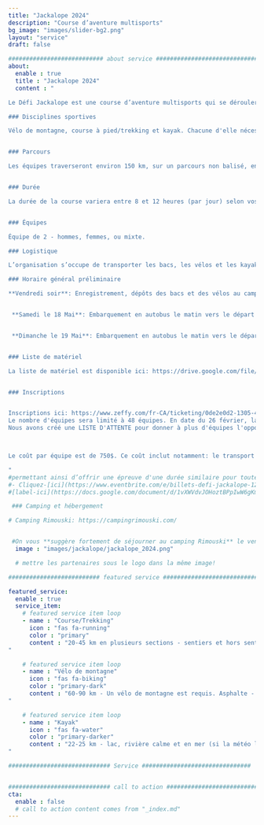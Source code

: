 ```yaml
---
title: "Jackalope 2024"
description: "Course d’aventure multisports"
bg_image: "images/slider-bg2.png"
layout: "service"
draft: false

########################### about service #############################
about:
  enable : true
  title : "Jackalope 2024"
  content : "

Le Défi Jackalope est une course d’aventure multisports qui se déroulera sur 2 jours (par étapes) le 18 et 19 Mai 2024 dans les environs de Rimouski (QC). Cet événement souhaite offrir une aventure sportive et humaine mémorable aux équipes, tout en leur faisant découvrir la beauté et les attraits du Bas-Saint-Laurent. Cette course s'insère dans la série mondiale des courses d'aventure: https://www.arworldseries.com/races/jackalope-canada.

### Disciplines sportives

Vélo de montagne, course à pied/trekking et kayak. Chacune d'elle nécessite de la navigation à la carte et à la boussole. Les distances indiquées ci-bas sont susceptibles de varier légèrement du parcours final. Cette course est une épreuve d'endurance exigeante. Bien qu'elle n'est pas réservée aux athlètes, vous devez avoir une expérience dans toutes les disciplines touchées par la course.


### Parcours

Les équipes traverseront environ 150 km, sur un parcours non balisé, en s’orientant avec cartes et boussole. Le parcours est conçu pour mettre au défi les équipes expérimentées, tout en offrant aux nouvelles équipes l'occasion de vivre un format de course plus long. Ainsi, plusieurs points de contrôle seront optionnels afin que chaque équipe puisse choisir un niveau de difficulté correspondant à ses objectifs. Nous nous attendons à ce qu’une minorité des équipes récolte l’ensemble des points de contrôle. Le parcours demeurera secret jusqu’à la journée avant la course.


### Durée

La durée de la course variera entre 8 et 12 heures (par jour) selon vos choix de routes, vos choix de points de contrôle et votre vitesse. Il y aura des barrières horaires à différentes étapes du parcours.


### Équipes

Équipe de 2 - hommes, femmes, ou mixte.

### Logistique

L’organisation s’occupe de transporter les bacs, les vélos et les kayaks si requis. Il n’y aura pas de ravitaillement sur le parcours, mais les équipes auront accès à des bacs lors de certaines transitions entre les épreuves. Le kayak est fournit avec votre inscription et le modèle sera le suivant: https://www.rtmkayaks.com/optimo-evo-confort/

### Horaire général préliminaire

**Vendredi soir**: Enregistrement, dépôts des bacs et des vélos au camping Rimouski.


 **Samedi le 18 Mai**: Embarquement en autobus le matin vers le départ (le lieu vous sera communiqué lors de l'enregistrement). Vous terminerez la course à votre voiture. Gestion de vos bacs et vélos au camping de Rimouski.


 **Dimanche le 19 Mai**: Embarquement en autobus le matin vers le départ (le lieu vous sera communiqué lors de l'enregistrement). La fermeture du parcours et la remise des prix auront lieu en fin de journée.


### Liste de matériel

La liste de matériel est disponible ici: https://drive.google.com/file/d/1tyDCnDCLJE4H_vXlhGlhZtjD81_nc2u6/view?usp=sharing


### Inscriptions


Inscriptions ici: https://www.zeffy.com/fr-CA/ticketing/0de2e0d2-1305-47de-b6fb-bd52251ff1b1
Le nombre d'équipes sera limité à 48 équipes. En date du 26 février, la course affiche **COMPLET**!
Nous avons créé une LISTE D'ATTENTE pour donner à plus d'équipes l'opportunité de se joindre à nous: https://forms.gle/nESqq9uFxdzrf3Sq8



Le coût par équipe est de 750$. Ce coût inclut notamment: le transport de vos bacs, des vélos et du kayak, la location d'un kayak, le prêt d'un dispositif de suivi satellitaire, la conception du parcours et des cartes et les repas d'après-course. Notez qu'une combinaison isothermique (sans manches acceptées) sera obligatoire pour une section de kayak. Il est possible d'en louer lors de l'inscription.

"
#permettant ainsi d’offrir une épreuve d'une durée similaire pour toutes les équipes.
#- Cliquez-[ici](https://www.eventbrite.com/e/billets-defi-jackalope-12h-2022-245827264967)!
#[label-ici](https://docs.google.com/document/d/1vXWVdvJOHoztBPpIwW6gKmgLnIvYCMgz/edit?usp=sharing&ouid=101057629570461989254&rtpof=true&sd=true)

 ### Camping et hébergement

# Camping Rimouski: https://campingrimouski.com/


 #On vous **suggère fortement de séjourner au camping Rimouski** le vendredi et le samedi soir. L'enregistrement et la manipulation des bacs de transition et des vélos se fera sur place. Ne tardez pas à réserver si vous désirez un type d'hébergement particulier. #Possibilité de camping (avec ou sans services et emplacements pour VR), motel et prêts-à-camper. Réservez directement avec le camping et mentionnez votre appartenance au défi Jackalope pour bénéficier d'un rabais.
  image : "images/jackalope/jackalope_2024.png"

  # mettre les partenaires sous le logo dans la même image!

########################## featured service ############################

featured_service:
  enable : true
  service_item:
    # featured service item loop
    - name : "Course/Trekking"
      icon : "fas fa-running"
      color : "primary"
      content : "20-45 km en plusieurs sections - sentiers et hors sentiers, rivages, traverse de cours d'eau et de marais.
"

    # featured service item loop
    - name : "Vélo de montagne"
      icon : "fas fa-biking"
      color : "primary-dark"
      content : "60-90 km - Un vélo de montagne est requis. Asphalte - Chemins de terre – Single track - Chemins forestiers – Sentiers de VTT.
"

    # featured service item loop
    - name : "Kayak"
      icon : "fas fa-water"
      color : "primary-darker"
      content : "22-25 km - lac, rivière calme et en mer (si la météo le permet).
"

############################# Service ###############################


############################# call to action #################################
cta:
  enable : false
  # call to action content comes from "_index.md"
---
```

